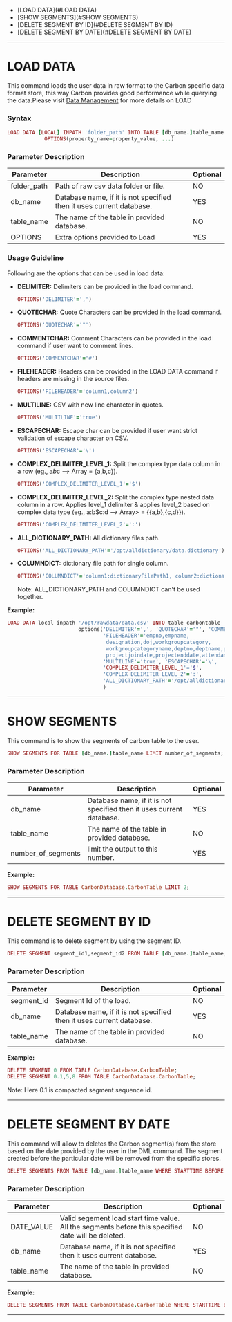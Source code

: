 <!--
    Licensed to the Apache Software Foundation (ASF) under one
    or more contributor license agreements.  See the NOTICE file
    distributed with this work for additional information
    regarding copyright ownership.  The ASF licenses this file
    to you under the Apache License, Version 2.0 (the
    "License"); you may not use this file except in compliance
    with the License.  You may obtain a copy of the License at

      http://www.apache.org/licenses/LICENSE-2.0

    Unless required by applicable law or agreed to in writing,
    software distributed under the License is distributed on an
    "AS IS" BASIS, WITHOUT WARRANTIES OR CONDITIONS OF ANY
    KIND, either express or implied.  See the License for the
    specific language governing permissions and limitations
    under the License.
-->

* [LOAD DATA](#LOAD DATA)
* [SHOW SEGMENTS](#SHOW SEGMENTS)
* [DELETE SEGMENT BY ID](#DELETE SEGMENT BY ID)
* [DELETE SEGMENT BY DATE](#DELETE SEGMENT BY DATE)

***

# LOAD DATA
 This command loads the user data in raw format to the Carbon specific data format store, this way Carbon provides good performance while querying the data.Please visit [Data Management](Carbondata-Management.md) for more details on LOAD

### Syntax

  ```ruby
  LOAD DATA [LOCAL] INPATH 'folder_path' INTO TABLE [db_name.]table_name 
              OPTIONS(property_name=property_value, ...)
  ```

### Parameter Description

| Parameter | Description | Optional |
| ------------- | -----| -------- |
| folder_path | Path of raw csv data folder or file. | NO |
| db_name | Database name, if it is not specified then it uses current database. | YES |
| table_name | The name of the table in provided database.| NO |
| OPTIONS | Extra options provided to Load | YES |
 

### Usage Guideline
Following are the options that can be used in load data:
- **DELIMITER:** Delimiters can be provided in the load command.
    
    ``` ruby
    OPTIONS('DELIMITER'=',')
    ```
- **QUOTECHAR:** Quote Characters can be provided in the load command.

    ```ruby
    OPTIONS('QUOTECHAR'='"')
    ```
- **COMMENTCHAR:** Comment Characters can be provided in the load command if user want to comment lines.

    ```ruby
    OPTIONS('COMMENTCHAR'='#')
    ```
- **FILEHEADER:** Headers can be provided in the LOAD DATA command if headers are missing in the source files.

    ```ruby
    OPTIONS('FILEHEADER'='column1,column2') 
    ```
- **MULTILINE:** CSV with new line character in quotes.

    ```ruby
    OPTIONS('MULTILINE'='true') 
    ```
- **ESCAPECHAR:** Escape char can be provided if user want strict validation of escape character on CSV.

    ```ruby
    OPTIONS('ESCAPECHAR'='\') 
    ```
- **COMPLEX_DELIMITER_LEVEL_1:** Split the complex type data column in a row (eg., a$b$c --> Array = {a,b,c}).

    ```ruby
    OPTIONS('COMPLEX_DELIMITER_LEVEL_1'='$') 
    ```
- **COMPLEX_DELIMITER_LEVEL_2:** Split the complex type nested data column in a row. Applies level_1 delimiter & applies level_2 based on complex data type (eg., a:b$c:d --> Array> = {{a,b},{c,d}}).

    ```ruby
    OPTIONS('COMPLEX_DELIMITER_LEVEL_2'=':') 
    ```
- **ALL_DICTIONARY_PATH:** All dictionary files path.

    ```ruby
    OPTIONS('ALL_DICTIONARY_PATH'='/opt/alldictionary/data.dictionary')
    ```
- **COLUMNDICT:** dictionary file path for single column.

    ```ruby
    OPTIONS('COLUMNDICT'='column1:dictionaryFilePath1, column2:dictionaryFilePath2')
    ```
    Note: ALL_DICTIONARY_PATH and COLUMNDICT can't be used together.

**Example:**

  ```ruby
  LOAD DATA local inpath '/opt/rawdata/data.csv' INTO table carbontable
                         options('DELIMITER'=',', 'QUOTECHAR'='"', 'COMMENTCHAR'='#',
                                 'FILEHEADER'='empno,empname,
                                  designation,doj,workgroupcategory,
                                  workgroupcategoryname,deptno,deptname,projectcode,
                                  projectjoindate,projectenddate,attendance,utilization,salary',
                                 'MULTILINE'='true', 'ESCAPECHAR'='\', 
                                 'COMPLEX_DELIMITER_LEVEL_1'='$', 
                                 'COMPLEX_DELIMITER_LEVEL_2'=':',
                                 'ALL_DICTIONARY_PATH'='/opt/alldictionary/data.dictionary'
                                 )
  ```

***

# SHOW SEGMENTS
This command is to show the segments of carbon table to the user.

  ```ruby
  SHOW SEGMENTS FOR TABLE [db_name.]table_name LIMIT number_of_segments;
  ```

### Parameter Description

| Parameter | Description | Optional |
| ------------- | -----| --------- |
| db_name | Database name, if it is not specified then it uses current database. | YES |
| table_name | The name of the table in provided database.| NO |
| number_of_segments | limit the output to this number. | YES |

**Example:**

  ```ruby
  SHOW SEGMENTS FOR TABLE CarbonDatabase.CarbonTable LIMIT 2;
  ```

***

# DELETE SEGMENT BY ID

This command is to delete segment by using the segment ID.

  ```ruby
  DELETE SEGMENT segment_id1,segment_id2 FROM TABLE [db_name.]table_name;
  ```

### Parameter Description

| Parameter | Description | Optional |
| ------------- | -----| --------- |
| segment_id | Segment Id of the load. | NO |
| db_name | Database name, if it is not specified then it uses current database. | YES |
| table_name | The name of the table in provided database.| NO |

**Example:**

  ```ruby
  DELETE SEGMENT 0 FROM TABLE CarbonDatabase.CarbonTable;
  DELETE SEGMENT 0.1,5,8 FROM TABLE CarbonDatabase.CarbonTable;
  ```
  Note: Here 0.1 is compacted segment sequence id.  

***

# DELETE SEGMENT BY DATE
This command will allow to deletes the Carbon segment(s) from the store based on the date provided by the user in the DML command. The segment created before the particular date will be removed from the specific stores.

  ```ruby
  DELETE SEGMENTS FROM TABLE [db_name.]table_name WHERE STARTTIME BEFORE [DATE_VALUE];
  ```

### Parameter Description

| Parameter | Description | Optional |
| ------------- | -----| ------ |
| DATE_VALUE | Valid segement load start time value. All the segments before this specified date will be deleted. | NO |
| db_name | Database name, if it is not specified then it uses current database. | YES |
| table_name | The name of the table in provided database.| NO |

**Example:**

  ```ruby
  DELETE SEGMENTS FROM TABLE CarbonDatabase.CarbonTable WHERE STARTTIME BEFORE '2017-06-01 12:05:06';  
  ```

***